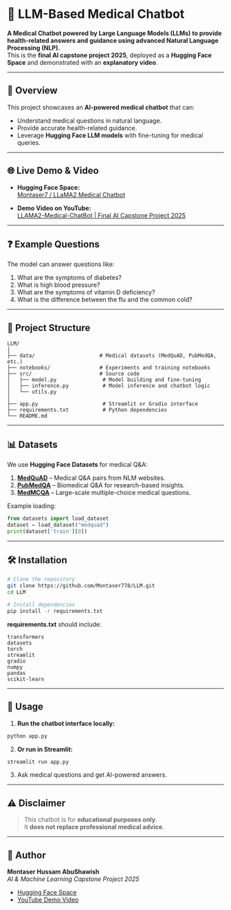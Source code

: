 # 🏥 LLM-Based Medical Chatbot

**A Medical Chatbot powered by Large Language Models (LLMs) to provide health-related answers and guidance using advanced Natural Language Processing (NLP).**  
This is the **final AI capstone project 2025**, deployed as a **Hugging Face Space** and demonstrated with an **explanatory video**.

---

## 📌 Overview

This project showcases an **AI-powered medical chatbot** that can:
- Understand medical questions in natural language.
- Provide accurate health-related guidance.
- Leverage **Hugging Face LLM models** with fine-tuning for medical queries.

---

## 🌐 Live Demo & Video

- **Hugging Face Space:**  
  [Montaser7 / LLaMA2 Medical Chatbot](https://huggingface.co/spaces/Montaser7/llama2-medical-chatbot)

- **Demo Video on YouTube:**  
  [LLAMA2-Medical-ChatBot | Final AI Capstone Project 2025](https://www.youtube.com/watch?v=qV_msediEv0&t=9s)

---

## ❓ Example Questions

The model can answer questions like:
1. What are the symptoms of diabetes?  
2. What is high blood pressure?  
3. What are the symptoms of vitamin D deficiency?  
4. What is the difference between the flu and the common cold?  

---

## 📂 Project Structure

```
LLM/
│
├── data/                     # Medical datasets (MedQuAD, PubMedQA, etc.)
├── notebooks/                # Experiments and training notebooks
├── src/                      # Source code
│   ├── model.py               # Model building and fine-tuning
│   ├── inference.py           # Model inference and chatbot logic
│   └── utils.py
│
├── app.py                     # Streamlit or Gradio interface
├── requirements.txt           # Python dependencies
└── README.md
```

---

## 📊 Datasets

We use **Hugging Face Datasets** for medical Q&A:

1. **[MedQuAD](https://huggingface.co/datasets/medquad)** – Medical Q&A pairs from NLM websites.  
2. **[PubMedQA](https://huggingface.co/datasets/pubmed_qa)** – Biomedical Q&A for research-based insights.  
3. **[MedMCQA](https://huggingface.co/datasets/medmcqa)** – Large-scale multiple-choice medical questions.

Example loading:
```python
from datasets import load_dataset
dataset = load_dataset("medquad")
print(dataset['train'][0])
```

---

## 🛠 Installation

```bash
# Clone the repository
git clone https://github.com/Montaser778/LLM.git
cd LLM

# Install dependencies
pip install -r requirements.txt
```

**requirements.txt** should include:
```
transformers
datasets
torch
streamlit
gradio
numpy
pandas
scikit-learn
```

---

## 🚀 Usage

1. **Run the chatbot interface locally:**
```bash
python app.py
```

2. **Or run in Streamlit:**
```bash
streamlit run app.py
```

3. Ask medical questions and get AI-powered answers.

---

## ⚠️ Disclaimer

> This chatbot is for **educational purposes only**.  
> It **does not replace professional medical advice**.

---

## 👤 Author

**Montaser Hussam AbuShawish**  
*AI & Machine Learning Capstone Project 2025*  
- [Hugging Face Space](https://huggingface.co/spaces/Montaser7/llama2-medical-chatbot)  
- [YouTube Demo Video](https://www.youtube.com/watch?v=qV_msediEv0&t=9s)
